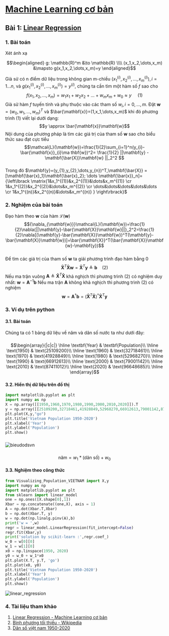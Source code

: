 # [Machine Learning cơ bản](https://machinelearningcoban.com/about/)
## Bài 1: [Linear Regression](https://machinelearningcoban.com/2016/12/28/linearregression/)
### 1. Bài toán
Xét ánh xạ  

$$\begin{aligned} 
g: \mathbb{R}^m &\to \mathbb{R} \\\\ (x_1,x_2,\dots,x_m) &\mapsto g(x_1,x_2,\dots,x_m)=y 
\end{aligned}$$

Giả sử có n điểm dữ liệu trong không gian m-chiều $(x_1^{(i)},x_2^{(i)},\dots,x_m^{(i)}), i=1 \dots n$, và $g(x_1^{(i)},x_2^{(i)},\dots,x_m^{(i)}) = y^{(i)}$, chúng ta cần tìm một hàm số $f$ sao cho
$$f(x_1,x_2,\dots,x_m)=w_1x_1+w _2x_2+\dots+w_mx_m+w_0 \approx y ~~~~~(1)$$
Giả sử hàm $f$ tuyến tính và phụ thuộc vào các tham số $w_i, i= 0,\dots,m$. Đặt $\mathbf{w}=(w_0,w_1,\dots,w_m)^T$ và $\bar{\mathbf{x}}=(1,x_1,\dots,x_m)$ khi đó  phương trình (1) viết lại dưới dạng:
$$y \approx \bar{\mathbf{x}}\mathbf{w}$$ 
Nội dung của phương pháp là tìm các giá trị của tham số $\mathbf{w}$ sao cho  biểu thức sau đạt cực tiểu
$$\mathcal{L}(\mathbf{w})=\frac{1}{2}\sum_{i=1}^n(y_{i}-\bar{\mathbf{x}}_{i}\ma thbf{w})^2= \frac{1}{2} ||\mathbf{y} - \mathbf{\bar{X}}\mathbf{w} ||_2^2 $$   
###  
Trong đó $\mathbf{y}=(y_{1},y_{2},\dots,y_{n})^T,\mathbf{\bar{X}} = [\mathbf{\bar{x}_1}\mathbf{\bar{x}_2}; \dots \mathbf{\bar{x}}_n]={\left\lbrack \matrix{1&x_1^{(1)}&x_2^{(1)}&\dots&x_m^{(1)} \cr 1&x_1^{(2)}&x_2^{(2)}&\dots&x_m^{(2)} \cr \dots&\dots&\dots&\dots&\dots \cr 1&x_1^{(n)}&x_2^{(n)}&\dots&x_m^{(n)} } \right\rbrack}$
### 2. Nghiệm của bài toán
Đạo hàm theo $\mathbf{w}$ của hàm $\mathcal{L}(\mathbf{w})$
$${\nabla_{\mathbf{w}}}\mathcal{L}(\mathbf{w})=\frac{1}{2}\nabla{||\mathbf{y}-\bar{\mathbf{X}}\mathbf{w}||}_2^2=\frac{1}{2}\nabla[(\mathbf{y}-\bar{\mathbf{X}}\mathbf{w})^T(\mathbf{y}-\bar{\mathbf{X}}\mathbf{w})]=\bar{\mathbf{X}}^T(\bar{\mathbf{X}}\mathbf{w}-\mathbf{y})$$\
Để tìm các giá trị của tham số $\mathbf{w}$ ta giải phương trình đạo hàm bằng 0\
$$\mathbf{\bar{X}}^T\mathbf{\bar{X}}\mathbf{w} = \mathbf{\bar{X}}^T\mathbf{y} \triangleq \mathbf{b}~~~~(2)$$
Nếu ma trận vuông $\mathbf{A} \triangleq \mathbf{\bar{X}}^T\mathbf{\bar{X}}$ khả nghịch thì phương trình $(2)$ có nghiệm duy nhất: $\mathbf{w} = \mathbf{A}^{-1}\mathbf{b}$
Nếu ma trận $\mathbf{A}$ không khả nghịch thì phương trình $(2)$ có nghiệm 
$$\mathbf{w} = \mathbf{A}^{\dagger}\mathbf{b} = (\mathbf{\bar{X}}^T\mathbf{\bar{X}})^{\dagger} \mathbf{\bar{X}}^T\mathbf{y}$$
### 3. Ví dụ trên python
#### 3.1. Bài toán
Chúng ta có 1 bảng dữ liệu về năm và dân số nước ta như dưới đây:
###
$$\begin{array}{|c|c|}
\hline
\textbf{Year} & \textbf{Population}\\
\hline
\text{1950} & \text{25109200}\\
\hline
\text{1960} & \text{32718461}\\
\hline
\text{1970} & \text{41928849}\\
\hline
\text{1980} & \text{52968270}\\
\hline
\text{1990} & \text{66912613}\\
\hline
\text{2000} & \text{79001142}\\
\hline
\text{2010} & \text{87411012}\\
\hline
\text{2020} & \text{96648685}\\
\hline
\end{array}$$
###
#### 3.2. Hiển thị dữ liệu trên đồ thị
````python
import matplotlib.pyplot as plt
import numpy as np
X = np.array([[1950,1960,1970,1980,1990,2000,2010,2020]]).T
y = np.array([[25109200,32718461,41928849,52968270,66912613,79001142,87411012,96648685]]).T
plt.plot(X,y,"go")
plt.title('Vietnam Population 1950-2020')
plt.xlabel('Year')
plt.ylabel('Population')
plt.show()
````
###
![bieudodsvn](https://user-images.githubusercontent.com/72483300/216109556-8fc57231-3181-4006-b52b-25661e3282d1.png)
###
$$\text{năm} = w_1*(\text{dân số}) + w_0$$
#### 3.3. Nghiệm theo công thức
````python
from Visualizing_Population_VIETNAM import X,y
import numpy as np
import matplotlib.pyplot as plt
from sklearn import linear_model
one = np.ones([X.shape[0],1])
Xbar = np.concatenate((one,X), axis = 1)
A = np.dot(Xbar.T,Xbar)
b = np.dot(Xbar.T, y)
w = np.dot(np.linalg.pinv(A),b)
print('w = ',w)
regr = linear_model.LinearRegression(fit_intercept=False)
regr.fit(Xbar,y)
print('solution by scikit-learn :',regr.coef_)
w_0 = w[0][0]
w_1 = w[1][0]
x0 = np.linspace(1950, 2020)
y0 = w_0 + w_1*x0
plt.plot(X.T, y.T, 'go')     
plt.plot(x0, y0)   
plt.title('Vietnam Population 1950-2020')        
plt.xlabel('Year')
plt.ylabel('Population')
plt.show()
````
![linear_regression](https://user-images.githubusercontent.com/72483300/216771842-023f755e-9533-410a-be4e-cd7e1f8890c0.png)
### 4. Tài liệu tham khảo
  1. [Linear Regression - Machine Learning cơ bản](https://machinelearningcoban.com/2016/12/28/linearregression/#-bai-toan)
  2. [Bình phương tối thiểu - Wikipedia](https://vi.wikipedia.org/wiki/B%C3%ACnh_ph%C6%B0%C6%A1ng_t%E1%BB%91i_thi%E1%BB%83u)
  3. [Dân số việt nam 1950-2020](https://www.macrotrends.net/countries/VNM/vietnam/population)
